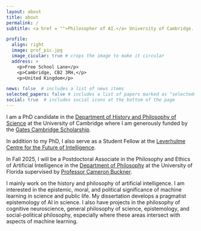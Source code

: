 ```yaml
---
layout: about
title: about
permalink: /
subtitle: <a href = "">Philosopher of AI.</a> University of Cambridge.

profile:
  align: right
  image: prof_pic.jpg
  image_cicular: true # crops the image to make it circular
  address: >
    <p>Free School Lane</p>
    <p>Cambridge, CB2 3RH,</p>
    <p>United Kingdom</p>

news: false  # includes a list of news items
selected_papers: false # includes a list of papers marked as "selected={true}"
social: true  # includes social icons at the bottom of the page
---
```


I am a PhD candidate in the [Department of History and Philosophy of Science](https://www.hps.cam.ac.uk) at the University of Cambridge where I am generously funded by the [Gates Cambridge Scholarship](https://www.gatescambridge.org/biography/18408/).

In addition to my PhD, I also serve as a Student Fellow at the [Leverhulme Centre for the Future of Intelligence](http://lcfi.ac.uk).

In Fall 2025, I will be a Postdoctoral Associate in the Philosophy and Ethics of Artificial Intelligence in the [Department of Philosophy](https://phil.ufl.edu/) at the University of Florida supervised by [Professor Cameron Buckner](http://cameronbuckner.net/). 

I mainly work on the history and philosophy of artificial intelligence. I am interested in the epistemic, moral, and political significance of machine learning in science and public life. My dissertation develops a pragmatist epistemology of AI in science. I also have projects in the philosophy of cognitive neuroscience, general philosophy of science, epistemology, and social-political philosophy, especially where these areas intersect with aspects of machine learning. 

<!--My dissertation develops a pragmatist epistemology of deep learning in scientific practice. I emphasize the theoretical foundations of statistical learning as a source of pragmatic understanding, which involves empirically tested methods of engineering models that facilitate reliable prediction and control. This approach leads me to consider conceptual issues with prominent validation methods, including cross-validation, calibration, and uncertainty estimation, contrasting these contemporary practices with parallels in the history of scientific instruments..

 My current research broadly concerns the epistemic, moral, and political significance of machine learning in science and public life. Tackling these issues leads me to confront fundamental questions concerning the role non-epistemic values in science and technology, the relationship between various conceptions of objectivity and trust, and the nature and importance of uncertainty estimates for responsibility. 
 -->



<!--Before Cambridge I was a student at the University of Houston where I earned my BA and MA in Philosophy.

I share my life with my brilliant wife and our two cats <a target = "_blank" href="assets/img/winston.jpg">Winston</a> and <a target = "_blank" href="assets/img/lumi.jpg">Lumi</a>.

